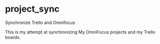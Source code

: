 # project_sync
Synchronize Trello and Omnifocus

This is my attempt at synchronizing My OmniFocus projects and my Trello boards.
